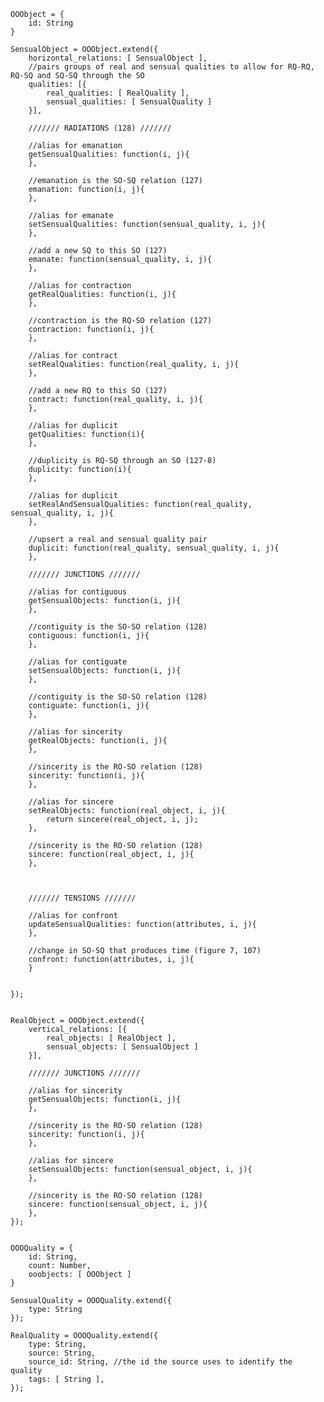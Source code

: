 	OOObject = {
		id: String
	}

	SensualObject = OOObject.extend({
		horizontal_relations: [ SensualObject ],
		//pairs groups of real and sensual qualities to allow for RQ-RQ, RQ-SQ and SQ-SQ through the SO
		qualities: [{
			real_qualities: [ RealQuality ],
			sensual_qualities: [ SensualQuality ]
		}],

		/////// RADIATIONS (128) ///////

		//alias for emanation
		getSensualQualities: function(i, j){
		},

		//emanation is the SO-SQ relation (127)
		emanation: function(i, j){
		},

		//alias for emanate
		setSensualQualities: function(sensual_quality, i, j){
		},

		//add a new SQ to this SO (127)
		emanate: function(sensual_quality, i, j){
		},

		//alias for contraction
		getRealQualities: function(i, j){
		},

		//contraction is the RQ-SO relation (127)
		contraction: function(i, j){
		},

		//alias for contract
		setRealQualities: function(real_quality, i, j){
		},

		//add a new RQ to this SO (127)
		contract: function(real_quality, i, j){
		},

		//alias for duplicit
		getQualities: function(i){
		},

		//duplicity is RQ-SQ through an SO (127-8)
		duplicity: function(i){
		},

		//alias for duplicit
		setRealAndSensualQualities: function(real_quality, sensual_quality, i, j){
		},

		//upsert a real and sensual quality pair
		duplicit: function(real_quality, sensual_quality, i, j){
		},

		/////// JUNCTIONS ///////

		//alias for contiguous
		getSensualObjects: function(i, j){
		},

		//contiguity is the SO-SO relation (128)
		contiguous: function(i, j){
		},

		//alias for contiguate
		setSensualObjects: function(i, j){
		},

		//contiguity is the SO-SO relation (128)
		contiguate: function(i, j){
		},

		//alias for sincerity
		getRealObjects: function(i, j){
		},

		//sincerity is the RO-SO relation (128)
		sincerity: function(i, j){
		},

		//alias for sincere
		setRealObjects: function(real_object, i, j){
			return sincere(real_object, i, j);
		},

		//sincerity is the RO-SO relation (128)
		sincere: function(real_object, i, j){
		},



		/////// TENSIONS ///////

		//alias for confront
		updateSensualQualities: function(attributes, i, j){
		},

		//change in SO-SQ that produces time (figure 7, 107)
		confront: function(attributes, i, j){
		}


	});


	RealObject = OOObject.extend({
		vertical_relations: [{
			real_objects: [ RealObject ],
			sensual_objects: [ SensualObject ]
		}],

		/////// JUNCTIONS ///////

		//alias for sincerity
		getSensualObjects: function(i, j){
		},

		//sincerity is the RO-SO relation (128)
		sincerity: function(i, j){
		},

		//alias for sincere
		setSensualObjects: function(sensual_object, i, j){
		},

		//sincerity is the RO-SO relation (128)
		sincere: function(sensual_object, i, j){
		},
	});


	OOOQuality = {
		id: String,
		count: Number,
		ooobjects: [ OOObject ]
	}

	SensualQuality = OOOQuality.extend({
		type: String
	});

	RealQuality = OOOQuality.extend({
		type: String,
		source: String,
		source_id: String, //the id the source uses to identify the quality
		tags: [ String ],
	});
